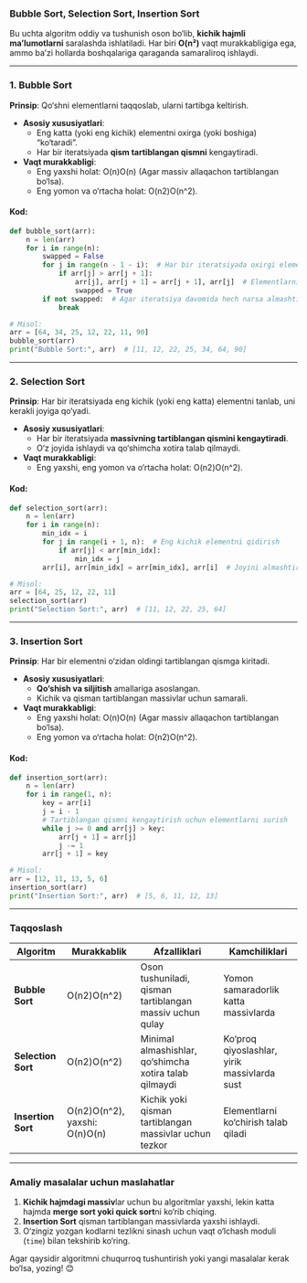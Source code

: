### **Bubble Sort, Selection Sort, Insertion Sort**

Bu uchta algoritm oddiy va tushunish oson bo‘lib, **kichik hajmli ma’lumotlarni** saralashda ishlatiladi. Har biri **O(n²)** vaqt murakkabligiga ega, ammo ba’zi hollarda boshqalariga qaraganda samaraliroq ishlaydi.

---

### **1. Bubble Sort**

**Prinsip**: Qo‘shni elementlarni taqqoslab, ularni tartibga keltirish.

- **Asosiy xususiyatlari**:
    - Eng katta (yoki eng kichik) elementni oxirga (yoki boshiga) “ko‘taradi”.
    - Har bir iteratsiyada **qism tartiblangan qismni** kengaytiradi.
- **Vaqt murakkabligi**:
    - Eng yaxshi holat: O(n)O(n) (Agar massiv allaqachon tartiblangan bo‘lsa).
    - Eng yomon va o‘rtacha holat: O(n2)O(n^2).

#### **Kod**:

```python
def bubble_sort(arr):
    n = len(arr)
    for i in range(n):
        swapped = False
        for j in range(n - 1 - i):  # Har bir iteratsiyada oxirgi element qaralmaydi
            if arr[j] > arr[j + 1]:
                arr[j], arr[j + 1] = arr[j + 1], arr[j]  # Elementlarni joyini almashtirish
                swapped = True
        if not swapped:  # Agar iteratsiya davomida hech narsa almashtirilmagan bo‘lsa
            break

# Misol:
arr = [64, 34, 25, 12, 22, 11, 90]
bubble_sort(arr)
print("Bubble Sort:", arr)  # [11, 12, 22, 25, 34, 64, 90]
```

---

### **2. Selection Sort**

**Prinsip**: Har bir iteratsiyada eng kichik (yoki eng katta) elementni tanlab, uni kerakli joyiga qo‘yadi.

- **Asosiy xususiyatlari**:
    - Har bir iteratsiyada **massivning tartiblangan qismini kengaytiradi**.
    - O‘z joyida ishlaydi va qo‘shimcha xotira talab qilmaydi.
- **Vaqt murakkabligi**:
    - Eng yaxshi, eng yomon va o‘rtacha holat: O(n2)O(n^2).

#### **Kod**:

```python
def selection_sort(arr):
    n = len(arr)
    for i in range(n):
        min_idx = i
        for j in range(i + 1, n):  # Eng kichik elementni qidirish
            if arr[j] < arr[min_idx]:
                min_idx = j
        arr[i], arr[min_idx] = arr[min_idx], arr[i]  # Joyini almashtirish

# Misol:
arr = [64, 25, 12, 22, 11]
selection_sort(arr)
print("Selection Sort:", arr)  # [11, 12, 22, 25, 64]
```

---

### **3. Insertion Sort**

**Prinsip**: Har bir elementni o‘zidan oldingi tartiblangan qismga kiritadi.

- **Asosiy xususiyatlari**:
    - **Qo‘shish va siljitish** amallariga asoslangan.
    - Kichik va qisman tartiblangan massivlar uchun samarali.
- **Vaqt murakkabligi**:
    - Eng yaxshi holat: O(n)O(n) (Agar massiv allaqachon tartiblangan bo‘lsa).
    - Eng yomon va o‘rtacha holat: O(n2)O(n^2).

#### **Kod**:

```python
def insertion_sort(arr):
    n = len(arr)
    for i in range(1, n):
        key = arr[i]
        j = i - 1
        # Tartiblangan qismni kengaytirish uchun elementlarni surish
        while j >= 0 and arr[j] > key:
            arr[j + 1] = arr[j]
            j -= 1
        arr[j + 1] = key

# Misol:
arr = [12, 11, 13, 5, 6]
insertion_sort(arr)
print("Insertion Sort:", arr)  # [5, 6, 11, 12, 13]
```

---

### **Taqqoslash**

|**Algoritm**|**Murakkablik**|**Afzalliklari**|**Kamchiliklari**|
|---|---|---|---|
|**Bubble Sort**|O(n2)O(n^2)|Oson tushuniladi, qisman tartiblangan massiv uchun qulay|Yomon samaradorlik katta massivlarda|
|**Selection Sort**|O(n2)O(n^2)|Minimal almashishlar, qo‘shimcha xotira talab qilmaydi|Ko‘proq qiyoslashlar, yirik massivlarda sust|
|**Insertion Sort**|O(n2)O(n^2), yaxshi: O(n)O(n)|Kichik yoki qisman tartiblangan massivlar uchun tezkor|Elementlarni ko‘chirish talab qiladi|

---

### **Amaliy masalalar uchun maslahatlar**

1. **Kichik hajmdagi massiv**lar uchun bu algoritmlar yaxshi, lekin katta hajmda **merge sort yoki quick sort**ni ko‘rib chiqing.
2. **Insertion Sort** qisman tartiblangan massivlarda yaxshi ishlaydi.
3. O‘zingiz yozgan kodlarni tezlikni sinash uchun vaqt o‘lchash moduli (`time`) bilan tekshirib ko‘ring.

Agar qaysidir algoritmni chuqurroq tushuntirish yoki yangi masalalar kerak bo‘lsa, yozing! 😊